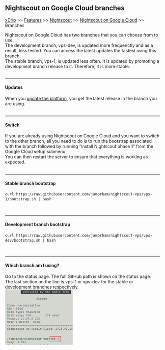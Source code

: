 ## Nightscout on Google Cloud branches
[xDrip](../../README.md) >> [Features](../Features_page.md) >> [Nightscout](../Nightscout_page.md) >> [Nightscout on Google Cloud](./GoogleCloud.md) >> Branches  
  
Nightscout on Google Cloud has two branches that you can choose from to use.  
The development branch, vps-dev, is updated more frequenctly and as a result, less tested.  You can access the latest updates the fastest using this branch.  
The stable branch, vps-1, is updated less often.  It is updated by promoting a development branch release to it.  Therefore, it is more stable.  
<br/>  
  
---  
  
#### **Updates**  
When you [update the platform](./NS_SyncExecutables.md), you get the latest release in the branch you are using.  
<br/>  
  
---  
  
#### **Switch**  
If you are already using Nightscout on Google Cloud and you want to switch to the other branch, all you need to do is to run the bootstrap associated with the branch followed by running "Install Nightscout phase 1" from the Google Cloud setup submenu.  
You can then restart the server to ensure that everything is working as expected.  
<br/>  
  
---  
  
#### **Stable branch bootstrap**  
````
curl https://raw.githubusercontent.com/jamorham/nightscout-vps/vps-1/bootstrap.sh | bash
````  
<br/>  
  
---  
  
#### **Development branch bootstrap**   
````
curl https://raw.githubusercontent.com/jamorham/nightscout-vps/vps-dev/bootstrap.sh | bash
````  
<br/>  
  
---  
  
#### **Which branch am I using?**  
Go to the status page.  The full GitHub path is shown on the status page.  The last section on the line is vps-1 or vps-dev for the stable or development branches respectively.  
![](./images/BranchFlag.png)  
  
  
